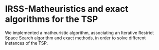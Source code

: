 # IRSS-Matheuristics and exact algorithms for the TSP
We implemented a matheuristic algorithm, associating an Iterative Restrict Space Search algorithm and exact methods, in order to solve different instances of the TSP.
